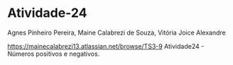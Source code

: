 # Atividade-24
Agnes Pinheiro Pereira, Maine Calabrezi de Souza, Vitória Joice Alexandre

https://mainecalabrezi13.atlassian.net/browse/TS3-9 Atividade24 - Números positivos e negativos.
